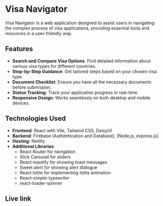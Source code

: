 # Visa Navigator

Visa Navigator is a web application designed to assist users in navigating the complex process of visa applications, providing essential tools and resources in a user-friendly way.

## Features

- **Search and Compare Visa Options**: Find detailed information about various visa types for different countries.
- **Step-by-Step Guidance**: Get tailored steps based on your chosen visa type.
- **Document Checklist**: Ensure you have all the necessary documents before submission.
- **Status Tracking**: Track your application progress in real-time.
- **Responsive Design**: Works seamlessly on both desktop and mobile devices.

## Technologies Used

- **Frontend**: React with Vite, Tailwind CSS, DaisyUI
- **Backend**: Firebase (Authentication and Database), [Node.js, express.js]
- **Hosting**: Netlify
- **Additional Libraries**:
  - React Router for navigation
  - Slick Carousel for sliders
  - React-toastify for showing toast messages
  - Sweet alert for showing alert dialogue
  - React lottie for implementing lottie animation
  - React-simple-typewriter
  - react-loader-spinner

## Live link

